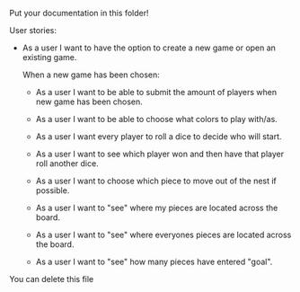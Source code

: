 Put your documentation in this folder!

User stories:

- As a user I want to have the option to create a new game or open an existing game.

  When a new game has been chosen:
  
    - As a user I want to be able to submit the amount of players when new game has been chosen.
    
    - As a user I want to be able to choose what colors to play with/as.
    
    - As a user I want every player to roll a dice to decide who will start.
    
    - As a user I want to see which player won and then have that player roll another dice.
    
    - As a user I want to choose which piece to move out of the nest if possible.
    
    - As a user I want to "see" where my pieces are located across the board.
    
    - As a user I want to "see" where everyones pieces are located across the board.
    
    - As a user I want to "see" how many pieces have entered "goal".


You can delete this file
